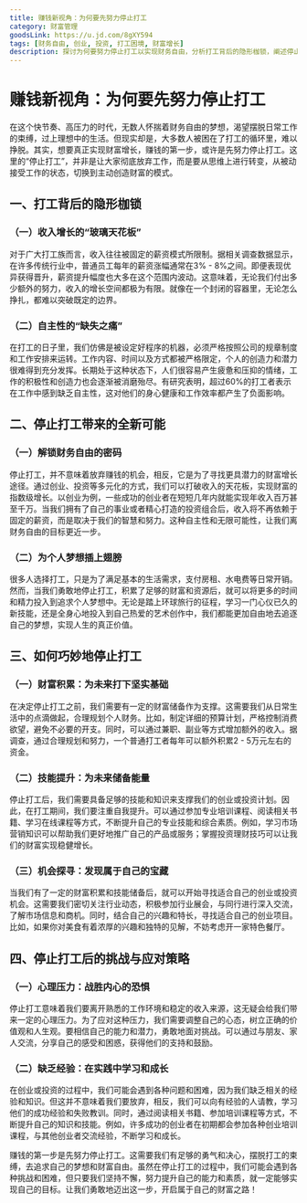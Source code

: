 ```yaml
---
title: 赚钱新视角：为何要先努力停止打工
category: 财富管理
goodsLink: https://u.jd.com/8gXY594
tags: [财务自由, 创业, 投资, 打工困境, 财富增长]
description: 探讨为何要努力停止打工以实现财务自由，分析打工背后的隐形枷锁，阐述停止打工带来的全新可能，介绍巧妙停止打工的方法以及停止打工后的挑战与应对策略。
---
```

# 赚钱新视角：为何要先努力停止打工

在这个快节奏、高压力的时代，无数人怀揣着财务自由的梦想，渴望摆脱日常工作的束缚，过上理想中的生活。但现实却是，大多数人被困在了打工的循环里，难以挣脱。其实，想要真正实现财富增长，赚钱的第一步，或许是先努力停止打工。这里的“停止打工”，并非是让大家彻底放弃工作，而是要从思维上进行转变，从被动接受工作的状态，切换到主动创造财富的模式。

## 一、打工背后的隐形枷锁

### （一）收入增长的“玻璃天花板”
对于广大打工族而言，收入往往被固定的薪资模式所限制。据相关调查数据显示，在许多传统行业中，普通员工每年的薪资涨幅通常在3% - 8%之间。即便表现优异获得晋升，薪资提升幅度也大多在这个范围内波动。这意味着，无论我们付出多少额外的努力，收入的增长空间都极为有限。就像在一个封闭的容器里，无论怎么挣扎，都难以突破既定的边界。

### （二）自主性的“缺失之痛”
在打工的日子里，我们仿佛是被设定好程序的机器，必须严格按照公司的规章制度和工作安排来运转。工作内容、时间以及方式都被严格限定，个人的创造力和潜力很难得到充分发挥。长期处于这种状态下，人们很容易产生疲惫和压抑的情绪，工作的积极性和创造力也会逐渐被消磨殆尽。有研究表明，超过60%的打工者表示在工作中感到缺乏自主性，这对他们的身心健康和工作效率都产生了负面影响。

## 二、停止打工带来的全新可能

### （一）解锁财务自由的密码
停止打工，并不意味着放弃赚钱的机会，相反，它是为了寻找更具潜力的财富增长途径。通过创业、投资等多元化的方式，我们可以打破收入的天花板，实现财富的指数级增长。以创业为例，一些成功的创业者在短短几年内就能实现年收入百万甚至千万。当我们拥有了自己的事业或者精心打造的投资组合后，收入将不再依赖于固定的薪资，而是取决于我们的智慧和努力。这种自主性和无限可能性，让我们离财务自由的目标更近一步。

### （二）为个人梦想插上翅膀
很多人选择打工，只是为了满足基本的生活需求，支付房租、水电费等日常开销。然而，当我们勇敢地停止打工，积累了足够的财富和资源后，就可以将更多的时间和精力投入到追求个人梦想中。无论是踏上环球旅行的征程，学习一门心仪已久的新技能，还是全身心地投入到自己热爱的艺术创作中，我们都能更加自由地去追逐自己的梦想，实现人生的真正价值。

## 三、如何巧妙地停止打工

### （一）财富积累：为未来打下坚实基础
在决定停止打工之前，我们需要有一定的财富储备作为支撑。这需要我们从日常生活中的点滴做起，合理规划个人财务。比如，制定详细的预算计划，严格控制消费欲望，避免不必要的开支。同时，可以通过兼职、副业等方式增加额外的收入。据调查，通过合理规划和努力，一个普通打工者每年可以额外积累2 - 5万元左右的资金。

### （二）技能提升：为未来储备能量
停止打工后，我们需要具备足够的技能和知识来支撑我们的创业或投资计划。因此，在打工期间，我们要注重自我提升。可以通过参加专业培训课程、阅读相关书籍、学习在线课程等方式，不断提升自己的专业技能和综合素质。例如，学习市场营销知识可以帮助我们更好地推广自己的产品或服务；掌握投资理财技巧可以让我们的财富实现稳健增长。

### （三）机会探寻：发现属于自己的宝藏
当我们有了一定的财富积累和技能储备后，就可以开始寻找适合自己的创业或投资机会。这需要我们密切关注行业动态，积极参加行业展会，与同行进行深入交流，了解市场信息和商机。同时，结合自己的兴趣和特长，寻找适合自己的创业项目。比如，如果你对美食有着浓厚的兴趣和独特的见解，不妨考虑开一家特色餐厅。

## 四、停止打工后的挑战与应对策略

### （一）心理压力：战胜内心的恐惧
停止打工意味着我们要离开熟悉的工作环境和稳定的收入来源，这无疑会给我们带来一定的心理压力。为了应对这种压力，我们需要调整自己的心态，树立正确的价值观和人生观。要相信自己的能力和潜力，勇敢地面对挑战。可以通过与朋友、家人交流，分享自己的感受和困惑，获得他们的支持和鼓励。

### （二）缺乏经验：在实践中学习和成长
在创业或投资的过程中，我们可能会遇到各种问题和困难，因为我们缺乏相关的经验和知识。但这并不意味着我们要放弃，相反，我们可以向有经验的人请教，学习他们的成功经验和失败教训。同时，通过阅读相关书籍、参加培训课程等方式，不断提升自己的知识和技能。例如，许多成功的创业者在初期都会参加各种创业培训课程，与其他创业者交流经验，不断学习和成长。

赚钱的第一步是先努力停止打工。这需要我们有足够的勇气和决心，摆脱打工的束缚，去追求自己的梦想和财富自由。虽然在停止打工的过程中，我们可能会遇到各种挑战和困难，但只要我们坚持不懈，努力提升自己的能力和素质，就一定能够实现自己的目标。让我们勇敢地迈出这一步，开启属于自己的财富之路！